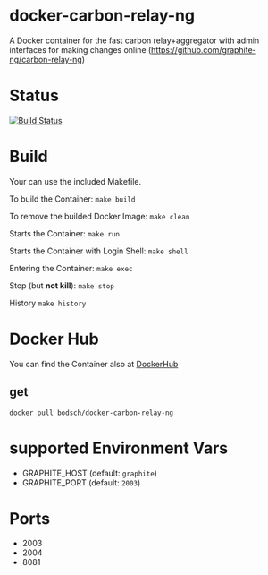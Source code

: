 # docker-carbon-relay-ng

A Docker container for the fast carbon relay+aggregator with admin interfaces for making changes online (https://github.com/graphite-ng/carbon-relay-ng)

# Status

[![Build Status](https://travis-ci.org/bodsch/docker-carbon-relay-ng.svg?branch=1704-01)](https://travis-ci.org/bodsch/docker-carbon-relay-g)


# Build

Your can use the included Makefile.

To build the Container: `make build`

To remove the builded Docker Image: `make clean`

Starts the Container: `make run`

Starts the Container with Login Shell: `make shell`

Entering the Container: `make exec`

Stop (but **not kill**): `make stop`

History `make history`


# Docker Hub

You can find the Container also at  [DockerHub](https://hub.docker.com/r/bodsch/docker-carbon-relay-ng)

## get

    docker pull bodsch/docker-carbon-relay-ng


# supported Environment Vars

  - GRAPHITE_HOST  (default: `graphite`)
  - GRAPHITE_PORT  (default: `2003`)


# Ports

 - 2003
 - 2004
 - 8081

